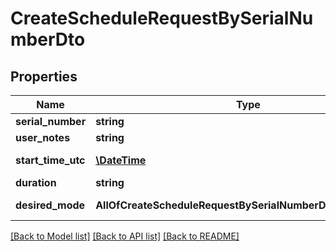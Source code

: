# CreateScheduleRequestBySerialNumberDto

## Properties
Name | Type | Description | Notes
------------ | ------------- | ------------- | -------------
**serial_number** | **string** | Site Id | [optional] 
**user_notes** | **string** | User Notes | [optional] 
**start_time_utc** | [**\DateTime**](\DateTime.md) | Start Time Utc | [optional] 
**duration** | **string** | Duration | [optional] 
**desired_mode** | **AllOfCreateScheduleRequestBySerialNumberDtoDesiredMode** | Desired Mode | [optional] 

[[Back to Model list]](../../README.md#documentation-for-models) [[Back to API list]](../../README.md#documentation-for-api-endpoints) [[Back to README]](../../README.md)


